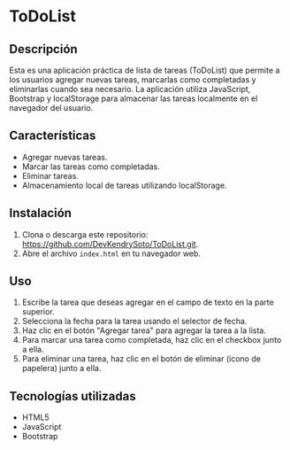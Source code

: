 # ToDoList

## Descripción
Esta es una aplicación práctica de lista de tareas (ToDoList) que permite a los usuarios agregar nuevas tareas, marcarlas como completadas y eliminarlas cuando sea necesario. La aplicación utiliza JavaScript, Bootstrap y localStorage para almacenar las tareas localmente en el navegador del usuario.

## Características
- Agregar nuevas tareas.
- Marcar las tareas como completadas.
- Eliminar tareas.
- Almacenamiento local de tareas utilizando localStorage.

## Instalación
1. Clona o descarga este repositorio: https://github.com/DevKendrySoto/ToDoList.git.
2. Abre el archivo `index.html` en tu navegador web.

## Uso
1. Escribe la tarea que deseas agregar en el campo de texto en la parte superior.
2. Selecciona la fecha para la tarea usando el selector de fecha.
3. Haz clic en el botón "Agregar tarea" para agregar la tarea a la lista.
4. Para marcar una tarea como completada, haz clic en el checkbox junto a ella.
5. Para eliminar una tarea, haz clic en el botón de eliminar (ícono de papelera) junto a ella.

## Tecnologías utilizadas
- HTML5
- JavaScript
- Bootstrap

